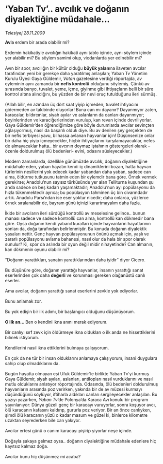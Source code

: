 # ‘Yaban Tv’.. avcılık ve doğanın diyalektiğine müdahale...

*Telesiyej 28.11.2009*

<div class="taraf_structure_2col_1zq">
<div class="margen_n">



 <p><b>Av</b>la erdem bir arada olabilir mi? <br/><br/>Erdemin hakikatiyle avcılığın hakikati aynı tablo içinde, aynı söylem içinde yer alabilir mi? Bu söylem samimi olup, vicdanlarda yer edinebilir mi? <br/><br/>Avın bir spor, avcılığın bir kültür olduğu <b>büyük yalan</b>ına ilaveten avcılar tarafından yeni bir gerekçe daha yaratılmış anlaşılan; Yaban Tv Yönetim Kurulu Üyesi Gaya Güldemir, <i>Vatan</i> gazetesine verdiği röportajda, av eyleminin aynı zamanda bir <b>nefis kontrolü</b> olduğunu söylemiş. Çünkü av sırasında banyo, tuvalet, yeme, içme, giyinme gibi ihtiyaçların belli bir süre kontrol altına alındığını, bu yüzden de bir nevi oruç tutulduğunu ileri sürmüş. <br/><br/>(Allah bilir, en azından üç dört saat yiyip içmeden, tuvalet ihtiyacını gidermeden av takibinde oluyorlar! Buna can mı dayanır? Dayanmıyor zaten, karacalar, bıldırcınlar, siyah ayılar ve aslanların da canları dayanmıyor; beyinlerinden ve karaciğerlerinden vurulup, kan revan içinde devriliyorlar. Gaya Güldemir’den öğrendiğimize göre böyle durumlarda avcılar sevinçten ağlaşıyormuş, nasıl da başarılı olduk diye. Bu av denilen şey gerçekten de bir nefis terbiyesi yavu, bilhassa avlanan hayvanlar için! Düşünsenize onlar bir daha hiç yiyip içmeyecekler, hiçbir ihtiyaçlarını karşılamayacaklar, nefes de almayacaklar hatta.. bir avcının doymaz iştahının göstergeleri olarak –özenle doldurulmuş ölü bedenleri- evini, odasını süsleyecekler.) <br/><br/>Modern zamanlarda, özellikle günümüzde avcılık, doğanın diyalektiğine müdahale eden, yaban hayatın kendi iç dinamiklerini bozan, hatta hayvan türlerinin nesillerini yok edecek kadar yabandan daha yaban, sadece can alma, öldürme tutkusunu tatmin eden bir eylemdir bana göre. Örnek vermek gerekirse; Anadolu’nun sayısız türküsünde yer alan Telliturna kuşundan şu anda sadece on beş kadarı yaşamaktadır; Anadolu’nun ayı popülasyonu da hızla tükenmektedir ayrıca; bu popülasyon tahminen üç bin civarındadır artık. Anadolu Parsı’ndan ise eser yoktur nicedir; daha onlarca, yüzlerce örnek sıralanabilir de, bayram günü içinizi karartmayalım daha fazla. <br/><br/>İkide bir avcıların ileri sürdüğü kontrollü av meselesine gelince.. bunun manası sadece ve sadece kontrollü can alma, kontrollü kan dökmedir bana göre. Oysa doğanın kendi yabanıl kuralları içinde hayvanların hayatlarının sonları da, doğa tarafından belirlenmiştir. Bu konuda doğanın diyalektik yasaları nettir. Genç hayvan popülasyonunun önünü açmak için, yaşlı ve zararlı popülasyonu avlama bahanesi, nasıl olur da hala bir spor olarak sunulur? Ki, spor da aslında bir oyun değil midir nihayetinde? Can almanın, kan dökmenin oyunu olabilir mi? <br/><br/>“Doğanın yarattıkları, sanatın yarattıklarından daha iyidir” diyor Cicero. <br/><br/>Bu düşünüre göre, doğanın yarattığı hayvanlar, insanın yarattığı sanat eserlerinden çok daha <b>değerli</b> ve korunması gereken olağanüstü canlı eserler. <br/><br/>Ama avcılar, doğanın yarattığı sanat eserlerini zevkle yok ediyorlar. <br/><br/>Bunu anlamak zor. <br/><br/>Bu yok edişin bir ilk adımı, bir başlangıcı olduğunu düşünüyorum.<b> <br/><br/>O ilk an... </b>Ben o kendini ikna anını merak ediyorum. <br/><br/>Bir canlıyı sırf zevk için öldürmeye ikna oldukları o ilk anda ne hissettiklerini bilmek istiyorum. <br/><br/>Kendilerini nasıl ikna ettiklerini bulmaya çalışıyorum. <br/><br/>En çok da ne tür bir insan olduklarını anlamaya çalışıyorum, insani duygulara sahip olup olmadıklarını da. <br/><br/>Bugün hayatta olmayan eşi Ufuk Güldemir’le birlikte Yaban Tv’yi kurmuş Gaya Güldemir, siyah ayıları, aslanları, antilopları nasıl vurduklarını ve nasıl mutlu olduklarını anlatıyor röportajında. Odasında, ölü bedenleri doldurulmuş hayvanların arasında poz verirken, yakında bir de av müzesi kurmayı düşündüğünü söylüyor, iftiharla aldıkları canları sergileyecekler anlaşılan. Bu yazıyı yazarken, <i>Yaban Tv</i>’de Polonya’da Karaca Avı konulu bir program yayınlanıyor: Dünya güzeli genç bir karacayı vuruyorlar, sonra koşuyor avcı, ölü karacanın kafasını kaldırıp, gururla poz veriyor. Bir an önce canlıyken, şimdi ölü karacanın yüzü o kadar masum ve güzel ki, binlerce kilometre uzaktan seyrederken bile can yakıyor. <br/><br/>Avcılar ertesi günü o canım karacayı pişirip yiyorlar neşe içinde. <br/><br/>Doğayla şakaya gelmez oysa.. doğanın diyalektiğine müdahale edenlere hiç kayıtsız kalmaz doğa. <br/><br/>Avcılar bunu hiç düşünmez mi acaba? </p>
<br/>
<br/>
<br/>



<br/>


<div id="taraf_not">
</div>

</div>


</div>
